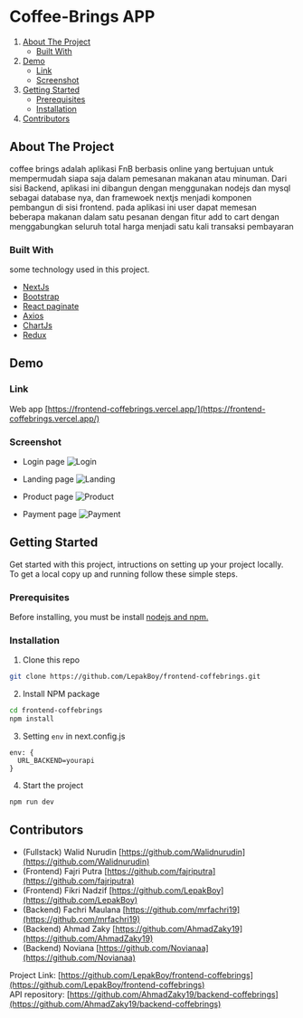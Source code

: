 # Coffee-Brings APP

<!-- NAVIGATION -->
<ol>
    <li>
      <a href="#about-the-project">About The Project</a>
      <ul>
        <li><a href="#built-with">Built With</a></li>
      </ul>
    </li>
    <li><a href="#demo">Demo</a>
          <ul>
        <li><a href="#link">Link</a></li>
        <li><a href="#screenshot">Screenshot</a></li>
      </ul>
    </li>
    <li>
      <a href="#getting-started">Getting Started</a>
      <ul>
        <li><a href="#prerequisites">Prerequisites</a></li>
        <li><a href="#installation">Installation</a></li>
      </ul>
    </li>
    <li><a href="#contributors">Contributors</a></li>
</ol>

<!-- ABOUT THE PROJECT -->

## About The Project

coffee brings adalah aplikasi FnB berbasis online yang bertujuan untuk mempermudah siapa saja dalam pemesanan makanan atau minuman. Dari sisi Backend, aplikasi ini dibangun dengan menggunakan nodejs dan mysql sebagai database nya, dan framewoek nextjs menjadi komponen pembangun di sisi frontend. pada aplikasi ini user dapat memesan beberapa makanan dalam satu pesanan dengan fitur add to cart dengan menggabungkan seluruh total harga menjadi satu kali transaksi pembayaran

### Built With

some technology used in this project.

- [NextJs](https://nextjs.org/)
- [Bootstrap](https://https://getbootstrap.com)
- [React paginate](https://www.npmjs.com/package/react-paginate)
- [Axios](https://www.npmjs.com/package/axios)
- [ChartJs](https://www.npmjs.com/package/react-chartjs-2)
- [Redux](https://redux.js.org/)

## Demo

### Link

Web app [https://frontend-coffebrings.vercel.app/](https://frontend-coffebrings.vercel.app/)

### Screenshot

- Login page
  ![Login](https://user-images.githubusercontent.com/59267364/146228835-02e78835-ef1e-45ed-8863-8a9bfff65b6e.png)

- Landing page
  ![Landing](https://user-images.githubusercontent.com/59267364/146228875-43125bc0-4634-4e68-839d-fb477340834e.png)

- Product page
  ![Product](https://user-images.githubusercontent.com/59267364/146228911-eb5dcd07-ff9d-42bd-b0ca-cb661f52e2ed.png)

- Payment page
  ![Payment](https://user-images.githubusercontent.com/59267364/146228932-383ba732-3b45-49a4-8e10-8316a627b1f3.png)

<!-- GETTING STARTED -->

## Getting Started

Get started with this project, intructions on setting up your project locally.<br />
To get a local copy up and running follow these simple steps.

### Prerequisites

Before installing, you must be install [nodejs and npm.](https://nodejs.org)

### Installation

1. Clone this repo

```sh
git clone https://github.com/LepakBoy/frontend-coffebrings.git
```

2. Install NPM package

```sh
cd frontend-coffebrings
npm install
```

3. Setting `env` in next.config.js

```
env: {
  URL_BACKEND=yourapi
}
```

4. Start the project

```sh
npm run dev
```

<!-- Contributors -->

## Contributors

- (Fullstack) Walid Nurudin [https://github.com/Walidnurudin](https://github.com/Walidnurudin)
- (Frontend) Fajri Putra [https://github.com/fajriputra](https://github.com/fajriputra)
- (Frontend) Fikri Nadzif [https://github.com/LepakBoy](https://github.com/LepakBoy)
- (Backend) Fachri Maulana [https://github.com/mrfachri19](https://github.com/mrfachri19)
- (Backend) Ahmad Zaky [https://github.com/AhmadZaky19](https://github.com/AhmadZaky19)
- (Backend) Noviana [https://github.com/Novianaa](https://github.com/Novianaa)

Project Link: [https://github.com/LepakBoy/frontend-coffebrings](https://github.com/LepakBoy/frontend-coffebrings) <br />
API repository: [https://github.com/AhmadZaky19/backend-coffebrings](https://github.com/AhmadZaky19/backend-coffebrings)
